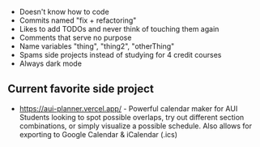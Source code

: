 - Doesn't know how to code
- Commits named "fix + refactoring"
- Likes to add TODOs and never think of touching them again
- Comments that serve no purpose
- Name variables "thing", "thing2", "otherThing"
- Spams side projects instead of studying for 4 credit courses
- Always dark mode

## Current favorite side project

- https://aui-planner.vercel.app/ - Powerful calendar maker for AUI Students looking to spot possible overlaps, try out different section combinations, or simply visualize a possible schedule. Also allows for exporting to Google Calendar & iCalendar (.ics)
